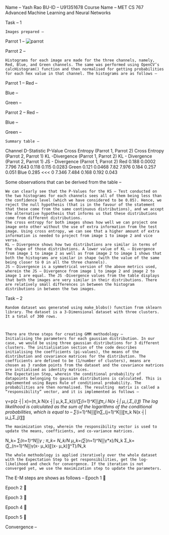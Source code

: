 Name – Yash Rao
BU-ID – U91351678
Course Name – MET CS 767 Advanced Machine Learning and Neural Networks

Task – 1

	Images prepared – 
Parrot 1 –
 ![parrot](https://github.com/yash722/aa/assets/63762309/7f03c175-0bc1-429f-8a4c-9d4939c1694b)


Parrot 2 –
 



















	Histograms for each image are made for the three channels, namely, Red, Blue, and Green channels. The same was performed using OpenCV’s calcHistogram() function and then normalised for getting probabilities for each hex value in that channel. The histograms are as follows – 
Parrot 1 – 
Red – 
 

Blue – 
 

Green – 
 

Parrot 2 –
Red –
 



Blue –
 
Green –
 



	Summary table – 
Channel	D-Statistic	P-Value	Cross Entropy (Parrot 1, Parrot 2)	Cross Entropy (Parrot 2, Parrot 1)	KL -Divergence (Parrot 1, Parrot 2)	KL - Divergence (Parrot 2, Parrot 1)	JS - Divergence (Parrot 1, Parrot 2)
Red	0.188	0.0002	7.796	7.643	0.118	0.115	0.0283
Green	0.121	0.0468	7.82	7.976	0.184	0.257	0.051
Blue	0.285	<<< 0	7.346	7.484	0.168	0.192	0.043

Some observations that can be derived from the table – 

	We can clearly see that the P-Values for the KS – Test conducted on the two histograms for each channels sees all of them being less than the confidence level (which we have considered to be 0.05). Hence, we reject the null hypothesis (that is in the favour of the statement that these come from the same continuous distributions), and we accept the alternative hypothesis that informs us that these distributions come from different distributions.
	The cross entropy for both images shows how well we can project one image onto other without the use of extra information from the test image. Using cross entropy, we can see that a higher amount of extra information is needed to project from image 1 to image 2 and vice versa. 
	KL – Divergence shows how two distributions are similar in terms of the shape of those distributions. A lower value of KL – Divergence from image 1 to image 2 as well as from image 2 to image 1 shows that both the histograms are similar in shape (with the value of the same being closer to 0 in all the three channels).
	JS – Divergence is a symmetrical version of the above metrics used, wherein the JS – Divergence from image 1 to image 2 and image 2 to image 1 are equal. The JS -Divergence values from the table displays that both the images are very similar in their distributions. There are relatively small differences in between the histogram distributions in between the two images.















Task – 2

	Random dataset was generated using make_blobs() function from sklearn library. The dataset is a 3-Dimensional dataset with three clusters. It a total of 300 rows.

 

	There are three steps for creating GMM methodology – 
	Initialising the parameters for each gaussian distribution. In our case, we would be using three gaussian distributions for 3 different clusters. The initialisation section of the code describes initialising the coefficients (pi-values), the means of the distribution and covariance matrices for the distribution. The coefficients are defined to be (1/number of clusters), means are chosen as 3 random points from the dataset and the covariance matrices are initialised as identity matrices.
	The Expectation Step, wherein the conditional probability of datapoints belonging to gaussian distributions is calculated. This is implemented using Bayes Rule of conditional probability. The probabilities are then normalised. The resulting  matrix is called a “responsibility” vector, and it is implemented as follows –
γ=p(z ┤|  x)=(π_k N(x ┤| μ_k,Σ_k))/(∑_(i=1)^K▒〖π_i N(x ┤| μ_i,Σ_i)〗)
The log likelihood is calculated as the sum of the logarithms of the conditional probabilities, which is equal to – ∑_(i=1)^N▒〖ln⁡∑_(j=1)^K▒〖π_k N(x ┤| μ_j,Σ_j)〗〗

	The maximization step, wherein the responsibility vector is used to update the means, coefficients, and co-variance matrices. 
N_k= ∑_(n=1)^N▒γ  ; π_k=  N_k/N
μ_k=(∑_(n=1)^N▒γ*x)/N_k 
Σ_k=  (∑_(n=1)^N▒γ(x- μ_k)〖(x- μ_k)〗^T)/N_k 

	The whole methodology is applied iteratively over the whole dataset with the Expectation Step to get responsibilities, get the log-likelihood and check for convergence. If the iteration is not converged yet, we use the maximization step to update the parameters.
The E-M steps are shows as follows – 
Epoch 1  
 

Epoch 2 
 


Epoch 3 
 
Epoch 4  
 

Epoch 5 
 
Convergence – 

 
